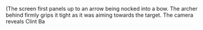 (The screen first panels up to an arrow being nocked into a bow. The archer behind firmly grips it tight as it was aiming towards the target. The camera reveals Clint Ba